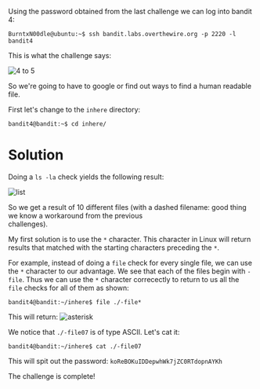 Using the password obtained from the last challenge we can log into bandit 4:
```
BurntxN00dle@ubuntu:~$ ssh bandit.labs.overthewire.org -p 2220 -l bandit4
```
This is what the challenge says:

![4 to 5](https://user-images.githubusercontent.com/41026969/50039427-53f3d700-0000-11e9-9de4-8635342a0d48.png)

So we're going to have to google or find out ways to find a human readable file.

First let's change to the ```inhere``` directory:

```
bandit4@bandit:~$ cd inhere/
```

# Solution

Doing a ```ls -la``` check yields the following result:

![list](https://user-images.githubusercontent.com/41026969/50039440-b1882380-0000-11e9-9d10-8baea7a894b6.png)  

So we get a result of 10 different files (with a dashed filename: good thing we know a workaround from the previous  
challenges).

My first solution is to use the ```*``` character. This character in Linux will return results that matched with
the starting characters preceding the ```*```. 

For example, instead of doing a ```file``` check for every single file, we can use the ```*``` character to our advantage. We
see that each of the files begin with ```-file```. Thus we can use the ```*``` character correcectly to return to us all the
```file``` checks for all of them as shown:

```
bandit4@bandit:~/inhere$ file ./-file*
```

This will return:
![asterisk](https://user-images.githubusercontent.com/41026969/50039498-9bc72e00-0001-11e9-8bad-10fd2f63fd56.png)


We notice that ```./-file07``` is of type ASCII. Let's cat it:
```
bandit4@bandit:~/inhere$ cat ./-file07
```

This will spit out the password:
```koReBOKuIDDepwhWk7jZC0RTdopnAYKh```

The challenge is complete!


